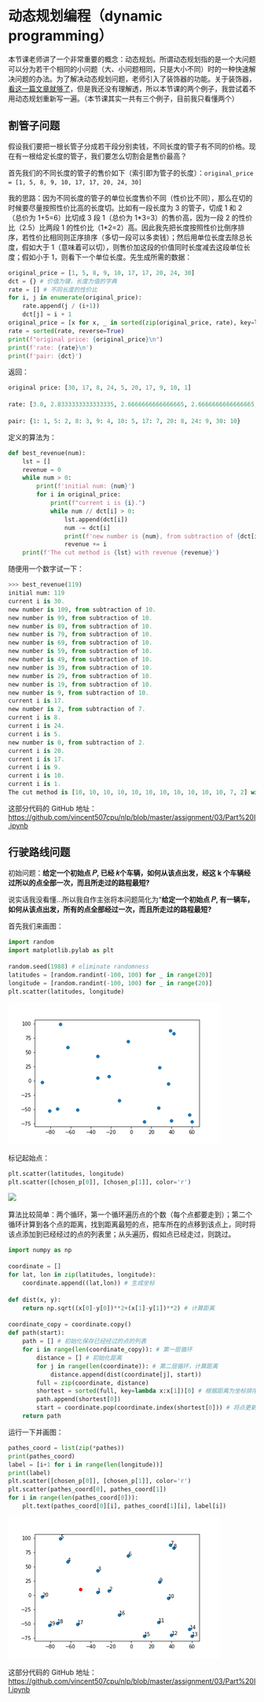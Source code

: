 # 动态规划编程（dynamic programming）

本节课老师讲了一个非常重要的概念：动态规划。所谓动态规划指的是一个大问题可以分为若干个相同的小问题（大、小问题相同，只是大小不同）时的一种快速解决问题的办法。为了解决动态规划问题，老师引入了装饰器的功能。关于装饰器，[看这一篇文章就够了](https://foofish.net/python-decorator.html)，但是我还没有理解透，所以本节课的两个例子，我尝试着不用动态规划重新写一遍。（本节课其实一共有三个例子，目前我只看懂两个）

## 割管子问题

假设我们要把一根长管子分成若干段分别卖钱，不同长度的管子有不同的价格。现在有一根给定长度的管子，我们要怎么切割会是售价最高？

首先我们的不同长度的管子的售价如下（索引即为管子的长度）：`original_price = [1, 5, 8, 9, 10, 17, 17, 20, 24, 30]`

我的思路：因为不同长度的管子的单位长度售价不同（性价比不同），那么在切的时候要尽量按照性价比高的长度切。比如有一段长度为 3 的管子，切成 1 和 2（总价为 1+5=6）比切成 3 段 1（总价为 1\*3=3）的售价高，因为一段 2 的性价比（2.5）比两段 1 的性价比（1\*2=2）高。因此我先把长度按照性价比倒序排序，若性价比相同则正序排序（多切一段可以多卖钱）；然后用单位长度去除总长度，假如大于 1（意味着可以切），则售价加这段的价值同时长度减去这段单位长度；假如小于 1，则看下一个单位长度。先生成所需的数据：
```python
original_price = [1, 5, 8, 9, 10, 17, 17, 20, 24, 30]
dct = {} # 价值为键，长度为值的字典
rate = [] # 不同长度的性价比
for i, j in enumerate(original_price):
    rate.append(j / (i+1))
    dct[j] = i + 1
original_price = [x for x, _ in sorted(zip(original_price, rate), key=lambda x: x[1], reverse=True)]
rate = sorted(rate, reverse=True)
print(f"original price: {original_price}\n")
print(f'rate: {rate}\n')
print(f'pair: {dct}')
```
返回：
```python
original price: [30, 17, 8, 24, 5, 20, 17, 9, 10, 1]

rate: [3.0, 2.8333333333333335, 2.6666666666666665, 2.6666666666666665, 2.5, 2.5, 2.4285714285714284, 2.25, 2.0, 1.0]

pair: {1: 1, 5: 2, 8: 3, 9: 4, 10: 5, 17: 7, 20: 8, 24: 9, 30: 10}
```
定义的算法为：
```python
def best_revenue(num):
    lst = []
    revenue = 0
    while num > 0:
        print(f'initial num: {num}')
        for i in original_price:
            print(f"current i is {i}.")
            while num // dct[i] > 0:
                lst.append(dct[i])
                num -= dct[i]
                print(f'new number is {num}, from subtraction of {dct[i]}.')
                revenue += i
    print(f'The cut method is {lst} with revenue {revenue}')
```
随便用一个数字试一下：
```python
>>> best_revenue(119)
initial num: 119
current i is 30.
new number is 109, from subtraction of 10.
new number is 99, from subtraction of 10.
new number is 89, from subtraction of 10.
new number is 79, from subtraction of 10.
new number is 69, from subtraction of 10.
new number is 59, from subtraction of 10.
new number is 49, from subtraction of 10.
new number is 39, from subtraction of 10.
new number is 29, from subtraction of 10.
new number is 19, from subtraction of 10.
new number is 9, from subtraction of 10.
current i is 17.
new number is 2, from subtraction of 7.
current i is 8.
current i is 24.
current i is 5.
new number is 0, from subtraction of 2.
current i is 20.
current i is 17.
current i is 9.
current i is 10.
current i is 1.
The cut method is [10, 10, 10, 10, 10, 10, 10, 10, 10, 10, 10, 7, 2] with revenue 352
```
这部分代码的 GitHub 地址：https://github.com/vincent507cpu/nlp/blob/master/assignment/03/Part%20I.ipynb

## 行驶路线问题

初始问题：**给定一个初始点 𝑃, 已经 𝑘个车辆，如何从该点出发，经这 k 个车辆经过所以的点全部一次，而且所走过的路程最短?**

说实话我没看懂...所以我自作主张将本问题简化为“**给定一个初始点 𝑃, 有一辆车，如何从该点出发，所有的点全部经过一次，而且所走过的路程最短?**

首先我们来画图：
```python
import random
import matplotlib.pylab as plt

random.seed(1988) # eliminate randomness
latitudes = [random.randint(-100, 100) for _ in range(20)]
longitude = [random.randint(-100, 100) for _ in range(20)]
plt.scatter(latitudes, longitude)
```

![](pics/points.png)

标记起始点：
```python
plt.scatter(latitudes, longitude)
plt.scatter([chosen_p[0]], [chosen_p[1]], color='r')
```

![](start_point.png)

算法比较简单：两个循环，第一个循环遍历点的个数（每个点都要走到）；第二个循环计算到各个点的距离，找到距离最短的点，把车所在的点移到该点上，同时将该点添加到已经经过的点的列表里；从头遍历，假如点已经走过，则跳过。
```python
import numpy as np

coordinate = []
for lat, lon in zip(latitudes, longitude):
    coordinate.append((lat,lon)) # 生成坐标
    
def dist(x, y):
    return np.sqrt((x[0]-y[0])**2+(x[1]-y[1])**2) # 计算距离

coordinate_copy = coordinate.copy()
def path(start):
    path = [] # 初始化保存已经经过的点的列表
    for i in range(len(coordinate_copy)): # 第一层循环
        distance = [] # 初始化距离
        for j in range(len(coordinate)): # 第二层循环，计算距离
            distance.append(dist(coordinate[j], start))
        full = zip(coordinate, distance)
        shortest = sorted(full, key=lambda x:x[1])[0] # 根据距离为坐标排序
        path.append(shortest[0])
        start = coordinate.pop(coordinate.index(shortest[0])) # 将点更新为距上一个点距离最短的点
    return path
```
运行一下并画图：
```python
pathes_coord = list(zip(*pathes))
print(pathes_coord)
label = [i+1 for i in range(len(longitude))]
print(label)
plt.scatter([chosen_p[0]], [chosen_p[1]], color='r')
plt.scatter(pathes_coord[0], pathes_coord[1])
for i in range(len(pathes_coord[0])):
    plt.text(pathes_coord[0][i], pathes_coord[1][i], label[i])
```

![](pics/drive_routes.png)

这部分代码的 GitHub 地址：https://github.com/vincent507cpu/nlp/blob/master/assignment/03/Part%20II.ipynb